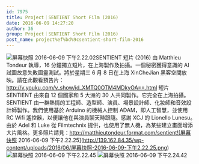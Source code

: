 ```yaml
---
id: 7975
title: Project｜SENTIENT Short Film (2016)
date: 2016-06-09 14:27:20
author: 36
group: Project｜SENTIENT Short Film (2016)
post_name: project%ef%bd%9csentient-short-film-2016
---
```


![屏幕快照 2016-06-09 下午2.22.02](http://139.162.84.35/wp-content/uploads/2016/06/屏幕快照-2016-06-09-下午2.22.02.png)SENTIENT 短片 (2016) 由 Matthieu Tondeur 執導，16 分鐘獨立短片，在上海製作及拍攝。一個秘密獲得意識的 AI 試圖故意失敗圖靈測試。將於星期三 6 月 8 日在上海 XinCheJian 黑客空間放映。請在此觀看預告片：http://v.youku.com/v_show/id_XMTQ0OTM4MDkyOA==.html 短片 SENTIENT 由來自 12 個國家和 5 大洲的 30 人共同製作。它完全在上海拍攝。SENTIENT 由一群熱情的工程師、造型師、演員、場景設計師、化妝師和音效設計師製作。我們使用基於 Arduino 的機械人控制 ADAM，即人工智慧，並使用 RC Wifi 遙控器，以便讓他在與演員聊天時跟隨。感謝 XCJ 的 Lionello Lunesu。由於 Adel 和 Luke 從 Filmtechnix 提供，也使用了無人機，為某些建立畫面增添大片風格。更多照片請見：http://matthieutondeur.format.com/sentient![屏幕快照 2016-06-09 下午2.22.25](http://139.162.84.35/wp-content/uploads/2016/06/屏幕快照-2016-06-09-下午2.22.25.png) ![屏幕快照 2016-06-09 下午2.22.45](http://139.162.84.35/wp-content/uploads/2016/06/屏幕快照-2016-06-09-下午2.22.45.png) ![屏幕快照 2016-06-09 下午2.24.42](http://139.162.84.35/wp-content/uploads/2016/06/屏幕快照-2016-06-09-下午2.24.42.png)